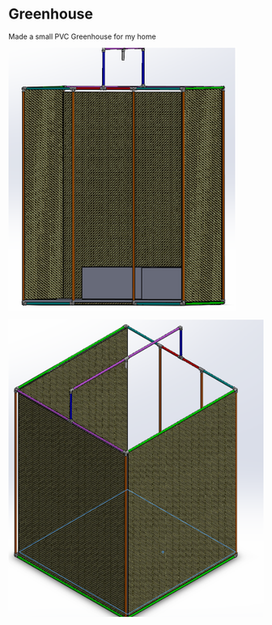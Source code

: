 # Greenhouse
Made a small PVC Greenhouse for my home


![Screenshot](GH1.PNG)

![Screenshot](GH2.PNG)

